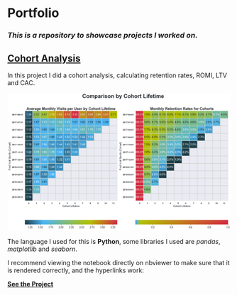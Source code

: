 # Portfolio
### *This is a repository to showcase projects I worked on.*

## [Cohort Analysis](Cohort%20Analysis)

In this project I did a cohort analysis, calculating retention rates, ROMI, LTV and CAC.

<img src="Cohort Analysis/Cohort_Analysis.png">

The language I used for this is **Python**, some libraries I used are *pandas*, *matplotlib* and *seaborn*.

I recommend viewing the notebook directly on nbviewer to make sure that it is rendered correctly, and the hyperlinks work:

[**See the Project**](Cohort%20Analysis)

